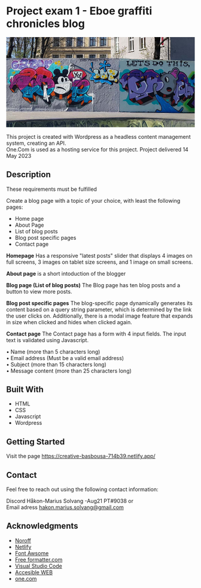 # Project exam 1 - Eboe graffiti chronicles blog


![image](https://github.com/Noroff-FEU-Assignments/project-exam-1-hakon-marius/blob/main/images/samesize/homepage.jpg)

This project is created with Wordpress as a headless content management system, creating an API.  
One.Com is used as a hosting service for this project. Project delivered 14 May 2023

## Description

These requirements must be fulfilled  

Create a blog page with a topic of your choice, with least the following pages:
-	Home page
-	About Page
-	List of blog posts
-	Blog post specific pages
-	Contact page

<b>Homepage</b> 
Has a responsive "latest posts" slider that displays 4 images on full screens, 3 images on tablet size screens, and 1 image on small screens.  

<b>About page</b> is a short intoduction of the blogger

<b>Blog page (List of blog posts)</b>
The Blog page has ten blog posts and a button to view more posts.

<b>Blog post specific pages</b>
The blog-specific page dynamically generates its content based on a query string parameter, which is determined by the link the user clicks on. Additionally, there is a modal image feature that expands in size when clicked and hides when clicked again.

<b>Contact page</b>
The Contact page has a form with 4 input fields. The input text is validated using Javascript.  

•	Name (more than 5 characters long)  
•	Email address (Must be a valid email address)  
•	Subject (more than 15 characters long)  
•	Message content (more than 25 characters long)




## Built With
- HTML
- CSS
- Javascript
- Wordpress

## Getting Started

Visit the page https://creative-basbousa-714b39.netlify.app/

## Contact
Feel free to reach out using the following contact information:  

Discord Håkon-Marius Solvang -Aug21 PT#9038 or  
Email adress hakon.marius.solvang@gmail.com

## Acknowledgments  

* [Noroff](https://www.noroff.no/studier/fagskole/nettverk-it-sikkerhet?gclid=Cj0KCQjwmZejBhC_ARIsAGhCqndTNlhYI4B0Ge7Ua9g_TC4Ewe92ocpNh8a9DusiM8oxyfmKOWZTn1waAkfKEALw_wcB)
* [Netlify](https://www.netlify.com/)
* [Font Awsome](https://fontawesome.com/)
* [Free formatter.com](https://www.freeformatter.com/html-validator.html)
* [Visual Studio Code](https://code.visualstudio.com/)
* [Accesible WEB](https://accessibleweb.com/website-accessibility-checker/?page_url=https%3A%2F%2Fsnazzy-conkies-f91116.netlify.app%2F)
* [one.com](https://www.one.com/en/)

